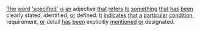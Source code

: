 [The](./the.md) [word](./word.md) ['specified'](./specified.md) [is](./is.md) [an](./an.md) adjective [that](./that.md) [refers](./refers.md) [to](./to.md) [something](./something.md) [that](./that.md) [has](./has.md) [been](./been.md) clearly stated, identified, [or](./or.md) defined. [It](./it.md) [indicates](./indicates.md) [that](./that.md) [a](./a.md) [particular](./particular.md) [condition,](./condition.md) requirement, [or](./or.md) detail [has](./has.md) [been](./been.md) explicitly [mentioned](./mentioned.md) [or](./or.md) designated.